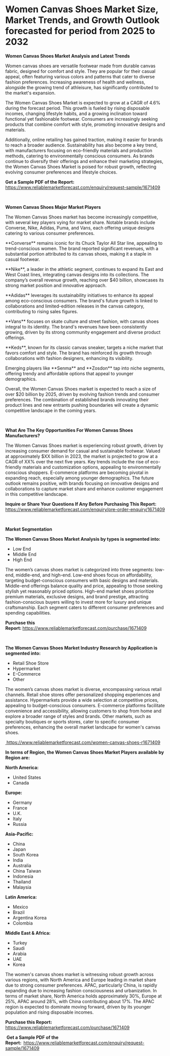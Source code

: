 <p><h1>Women Canvas Shoes Market Size, Market Trends, and Growth Outlook forecasted for period from 2025 to 2032</h1></p><p><strong>Women Canvas Shoes Market Analysis and Latest Trends</strong></p>
<p><p>Women canvas shoes are versatile footwear made from durable canvas fabric, designed for comfort and style. They are popular for their casual appeal, often featuring various colors and patterns that cater to diverse fashion preferences. Increasing awareness of health and wellness, alongside the growing trend of athleisure, has significantly contributed to the market's expansion.</p><p>The Women Canvas Shoes Market is expected to grow at a CAGR of 4.6% during the forecast period. This growth is fueled by rising disposable incomes, changing lifestyle habits, and a growing inclination toward functional yet fashionable footwear. Consumers are increasingly seeking products that combine comfort with style, promoting innovative designs and materials.</p><p>Additionally, online retailing has gained traction, making it easier for brands to reach a broader audience. Sustainability has also become a key trend, with manufacturers focusing on eco-friendly materials and production methods, catering to environmentally conscious consumers. As brands continue to diversify their offerings and enhance their marketing strategies, the Women Canvas Shoes Market is poised for robust growth, reflecting evolving consumer preferences and lifestyle choices.</p></p>
<p><strong>Get a Sample PDF of the Report:&nbsp;</strong> <a href="https://www.reliablemarketforecast.com/enquiry/request-sample/1671409?utm_campaign=3554&utm_medium=2&utm_source=Github&utm_content=ia&utm_term=15042025&utm_id=women-canvas-shoes">https://www.reliablemarketforecast.com/enquiry/request-sample/1671409</a></p>
<p>&nbsp;</p>
<p><strong>Women Canvas Shoes Major Market Players</strong></p>
<p><p>The Women Canvas Shoes market has become increasingly competitive, with several key players vying for market share. Notable brands include Converse, Nike, Adidas, Puma, and Vans, each offering unique designs catering to various consumer preferences.</p><p>**Converse** remains iconic for its Chuck Taylor All Star line, appealing to trend-conscious women. The brand reported significant revenues, with a substantial portion attributed to its canvas shoes, making it a staple in casual footwear.</p><p>**Nike**, a leader in the athletic segment, continues to expand its East and West Coast lines, integrating canvas designs into its collections. The company’s overall revenue growth, reaching over $40 billion, showcases its strong market position and innovative approach.</p><p>**Adidas** leverages its sustainability initiatives to enhance its appeal among eco-conscious consumers. The brand's future growth is linked to collaborations and limited-edition releases in the canvas category, contributing to rising sales figures.</p><p>**Vans** focuses on skate culture and street fashion, with canvas shoes integral to its identity. The brand's revenues have been consistently growing, driven by its strong community engagement and diverse product offerings.</p><p>**Keds**, known for its classic canvas sneaker, targets a niche market that favors comfort and style. The brand has reinforced its growth through collaborations with fashion designers, enhancing its visibility.</p><p>Emerging players like **Senma** and **Zosdon** tap into niche segments, offering trendy and affordable options that appeal to younger demographics.</p><p>Overall, the Women Canvas Shoes market is expected to reach a size of over $20 billion by 2025, driven by evolving fashion trends and consumer preferences. The combination of established brands innovating their product lines and new entrants pushing boundaries will create a dynamic competitive landscape in the coming years.</p></p>
<p>&nbsp;</p>
<p><strong>What Are The Key Opportunities For Women Canvas Shoes Manufacturers?</strong></p>
<p><p>The Women Canvas Shoes market is experiencing robust growth, driven by increasing consumer demand for casual and sustainable footwear. Valued at approximately $XX billion in 2023, the market is projected to grow at a CAGR of XX% over the next five years. Key trends include the rise of eco-friendly materials and customization options, appealing to environmentally conscious shoppers. E-commerce platforms are becoming pivotal in expanding reach, especially among younger demographics. The future outlook remains positive, with brands focusing on innovative designs and collaborations to capture market share and enhance customer engagement in this competitive landscape.</p></p>
<p><strong>Inquire or Share Your Questions If Any Before Purchasing This Report:</strong> <a href="https://www.reliablemarketforecast.com/enquiry/pre-order-enquiry/1671409?utm_campaign=3554&utm_medium=2&utm_source=Github&utm_content=ia&utm_term=15042025&utm_id=women-canvas-shoes">https://www.reliablemarketforecast.com/enquiry/pre-order-enquiry/1671409</a></p>
<p>&nbsp;</p>
<p><strong>Market Segmentation</strong></p>
<p><strong>The Women Canvas Shoes Market Analysis by types is segmented into:</strong></p>
<p><ul><li>Low End</li><li>Middle End</li><li>High End</li></ul></p>
<p><p>The women’s canvas shoes market is categorized into three segments: low-end, middle-end, and high-end. Low-end shoes focus on affordability, targeting budget-conscious consumers with basic designs and materials. Middle-end offerings balance quality and price, appealing to those seeking stylish yet reasonably priced options. High-end market shoes prioritize premium materials, exclusive designs, and brand prestige, attracting fashion-conscious buyers willing to invest more for luxury and unique craftsmanship. Each segment caters to different consumer preferences and spending capabilities.</p></p>
<p><strong>Purchase this Report:&nbsp;</strong><a href="https://www.reliablemarketforecast.com/purchase/1671409?utm_campaign=3554&utm_medium=2&utm_source=Github&utm_content=ia&utm_term=15042025&utm_id=women-canvas-shoes">https://www.reliablemarketforecast.com/purchase/1671409</a></p>
<p>&nbsp;</p>
<p><strong>The Women Canvas Shoes Market Industry Research by Application is segmented into:</strong></p>
<p><ul><li>Retail Shoe Store</li><li>Hypermarket</li><li>E-Commerce</li><li>Other</li></ul></p>
<p><p>The women’s canvas shoes market is diverse, encompassing various retail channels. Retail shoe stores offer personalized shopping experiences and assistance. Hypermarkets provide a wide selection at competitive prices, appealing to budget-conscious consumers. E-commerce platforms facilitate convenience and accessibility, allowing customers to shop from home and explore a broader range of styles and brands. Other markets, such as specialty boutiques or sports stores, cater to specific consumer preferences, enhancing the overall market landscape for women's canvas shoes.</p></p>
<p><a href="https://www.reliablemarketforecast.com/women-canvas-shoes-r1671409?utm_campaign=3554&utm_medium=2&utm_source=Github&utm_content=ia&utm_term=15042025&utm_id=women-canvas-shoes">&nbsp;https://www.reliablemarketforecast.com/women-canvas-shoes-r1671409</a></p>
<p><strong>In terms of Region, the Women Canvas Shoes Market Players available by Region are:</strong></p>
<p>
    <p> <strong> North America: </strong>
        <ul>
            <li>United States</li>
            <li>Canada</li>
        </ul>
        </p> 
    <p> <strong> Europe: </strong>
        <ul>
            <li>Germany</li>
            <li>France</li>
            <li>U.K.</li>
            <li>Italy</li>
            <li>Russia</li>
        </ul>
        </p> 
    <p> <strong> Asia-Pacific: </strong>
        <ul>
            <li>China</li>
            <li>Japan</li>
            <li>South Korea</li>
            <li>India</li>
            <li>Australia</li>
            <li>China Taiwan</li>
            <li>Indonesia</li>
            <li>Thailand</li>
            <li>Malaysia</li>
        </ul>
        </p> 
    <p> <strong> Latin America: </strong>
        <ul>
            <li>Mexico</li>
            <li>Brazil</li>
            <li>Argentina Korea</li>
            <li>Colombia</li>
        </ul>
        </p> 
    <p> <strong> Middle East & Africa: </strong>
        <ul>
            <li>Turkey</li>
            <li>Saudi</li>
            <li>Arabia</li>
            <li>UAE</li>
            <li>Korea</li>
        </ul>
    </p>
    </p>
<p><p>The women's canvas shoes market is witnessing robust growth across various regions, with North America and Europe leading in market share due to strong consumer preferences. APAC, particularly China, is rapidly expanding due to increasing fashion consciousness and urbanization. In terms of market share, North America holds approximately 30%, Europe at 25%, APAC around 28%, with China contributing about 17%. The APAC region is expected to dominate moving forward, driven by its younger population and rising disposable incomes.</p></p>
<p><strong>Purchase this Report: </strong><a href="https://www.reliablemarketforecast.com/purchase/1671409?utm_campaign=3554&utm_medium=2&utm_source=Github&utm_content=ia&utm_term=15042025&utm_id=women-canvas-shoes">https://www.reliablemarketforecast.com/purchase/1671409</a></p>
<p>&nbsp;<strong>Get a Sample PDF of the Report:&nbsp;&nbsp;</strong><a href="https://www.reliablemarketforecast.com/enquiry/request-sample/1671409?utm_campaign=3554&utm_medium=2&utm_source=Github&utm_content=ia&utm_term=15042025&utm_id=women-canvas-shoes">https://www.reliablemarketforecast.com/enquiry/request-sample/1671409</a></p>
<p><strong></strong></p>
<p><p></p><p></p><p></p></p>
